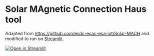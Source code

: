 # Solar MAgnetic Connection Haus tool

Adapted from <https://github.com/esdc-esac-esa-int/Solar-MACH> and modified to run on [Streamlit](https://share.streamlit.io/jgieseler/solar-mach/flare_sketch.py).

[![Open in Streamlit](https://static.streamlit.io/badges/streamlit_badge_black_white.svg)](https://share.streamlit.io/jgieseler/solar-mach/flare_sketch.py)

